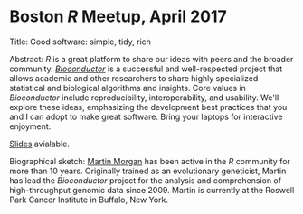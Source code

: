 # Boston _R_ Meetup, April 2017

Title: Good software: simple, tidy, rich

Abstract: _R_ is a great platform to share our ideas with peers and
the broader community. _[Bioconductor][]_ is a successful and
well-respected project that allows academic and other researchers to
share highly specialized statistical and biological algorithms and
insights. Core values in _Bioconductor_ include reproducibility,
interoperability, and usability. We'll explore these ideas,
emphasizing the development best practices that you and I can adopt to
make great software. Bring your laptops for interactive enjoyment.

[Slides] avialable.

Biographical sketch: [Martin Morgan][] has been active in the _R_
community for more than 10 years. Originally trained as an
evolutionary geneticist, Martin has lead the _Bioconductor_
project for the analysis and comprehension of high-throughput genomic
data since 2009. Martin is currently at the Roswell Park Cancer
Institute in Buffalo, New York.

[Bioconductor]: https://bioconductor.org
[Slides]: https://bioconductor.org/help/course-materials/2017/Meetup/Overview-Classic-Rich-Tidy.pdf
[Martin Morgan]: https://www.roswellpark.edu/martin-morgan
